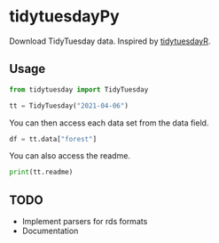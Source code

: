 # tidytuesdayPy

Download TidyTuesday data.  Inspired by [tidytuesdayR](https://github.com/thebioengineer/tidytuesdayR).

## Usage

```python
from tidytuesday import TidyTuesday

tt = TidyTuesday("2021-04-06")
```

You can then access each data set from the data field.

```python
df = tt.data["forest"]
```

You can also access the readme.

```python
print(tt.readme)
```

## TODO

- Implement parsers for rds formats
- Documentation
